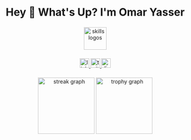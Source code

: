 <h1 align="center">Hey 👋 What's Up? I'm Omar Yasser</h1>

###

<div align="center">
  <img src="https://skillicons.dev/icons?i=ts,nextjs,tailwind,storybook,graphql,go,rust,nestjs,py,aws" height="60" alt="skills logos" />
</div>

###

<div align="center">
  <a href="https://www.linkedin.com/in/omar-yasser-6a5aab240/" target="_blank">
    <img src="https://img.shields.io/static/v1?message=LinkedIn&logo=linkedin&color=0077B5&logoColor=white&style=for-the-badge" height="25" alt="linkedin logo" />
  </a>
  <a href="https://twitter.com/" target="_blank">
    <img src="https://img.shields.io/static/v1?message=Twitter&logo=twitter&color=1DA1F2&logoColor=white&style=for-the-badge" height="25" alt="twitter logo" />
  </a>
  <a href="https://discord.com/" target="_blank">
    <img src="https://img.shields.io/static/v1?message=Discord&logo=discord&color=7289DA&logoColor=white&style=for-the-badge" height="25" alt="discord logo" />
  </a>
</div>

###

<div align="center">
  <img src="https://streak-stats.demolab.com?user=omar-yasser&theme=dracula&hide_border=false&border_radius=5" height="150" alt="streak graph" />
  <img src="https://github-profile-trophy.vercel.app/?username=omar-yasser&theme=dracula&margin-w=8&margin-h=8" height="150" alt="trophy graph" />
</div>

###

<picture>
  <source media="(prefers-color-scheme: dark)" srcset="https://raw.githubusercontent.com/omar-yasser/omar-yasser/output/pacman-contribution-graph-dark.svg">
  <source media="(prefers-color-scheme: light)" srcset="https://raw.githubusercontent.com
